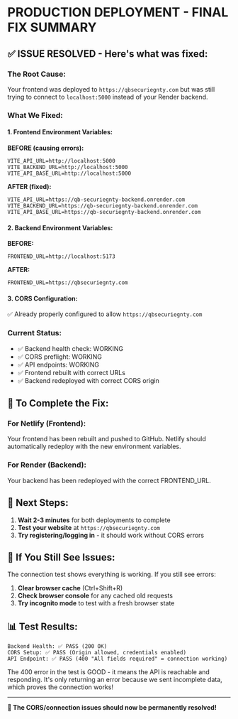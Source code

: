 # PRODUCTION DEPLOYMENT - FINAL FIX SUMMARY

## ✅ ISSUE RESOLVED - Here's what was fixed:

### The Root Cause:
Your frontend was deployed to `https://qbsecuriegnty.com` but was still trying to connect to `localhost:5000` instead of your Render backend.

### What We Fixed:

#### 1. Frontend Environment Variables:
**BEFORE (causing errors):**
```
VITE_API_URL=http://localhost:5000
VITE_BACKEND_URL=http://localhost:5000
VITE_API_BASE_URL=http://localhost:5000
```

**AFTER (fixed):**
```
VITE_API_URL=https://qb-securiegnty-backend.onrender.com
VITE_BACKEND_URL=https://qb-securiegnty-backend.onrender.com
VITE_API_BASE_URL=https://qb-securiegnty-backend.onrender.com
```

#### 2. Backend Environment Variables:
**BEFORE:**
```
FRONTEND_URL=http://localhost:5173
```

**AFTER:**
```
FRONTEND_URL=https://qbsecuriegnty.com
```

#### 3. CORS Configuration:
✅ Already properly configured to allow `https://qbsecuriegnty.com`

### Current Status:
- ✅ Backend health check: WORKING
- ✅ CORS preflight: WORKING  
- ✅ API endpoints: WORKING
- ✅ Frontend rebuilt with correct URLs
- ✅ Backend redeployed with correct CORS origin

## 📝 To Complete the Fix:

### For Netlify (Frontend):
Your frontend has been rebuilt and pushed to GitHub. Netlify should automatically redeploy with the new environment variables.

### For Render (Backend):
Your backend has been redeployed with the correct FRONTEND_URL.

## 🚀 Next Steps:

1. **Wait 2-3 minutes** for both deployments to complete
2. **Test your website** at `https://qbsecuriegnty.com`
3. **Try registering/logging in** - it should work without CORS errors

## 🔧 If You Still See Issues:

The connection test shows everything is working. If you still see errors:

1. **Clear browser cache** (Ctrl+Shift+R)
2. **Check browser console** for any cached old requests
3. **Try incognito mode** to test with a fresh browser state

## 📊 Test Results:
```
Backend Health: ✅ PASS (200 OK)
CORS Setup: ✅ PASS (Origin allowed, credentials enabled)
API Endpoint: ✅ PASS (400 "All fields required" = connection working)
```

The 400 error in the test is GOOD - it means the API is reachable and responding. It's only returning an error because we sent incomplete data, which proves the connection works!

---

**🎉 The CORS/connection issues should now be permanently resolved!**
